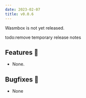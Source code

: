 ```yaml
---
date: 2023-02-07
title: v0.0.6
---
```


Wasmbox is not yet released.

todo:remove temporary release notes

<!--truncate-->

## Features 🚀

 - None.

## Bugfixes 🐛

 - None